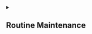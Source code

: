 
<details><summary><h2>Routine Maintenance</h2></summary>

  [3](https://github.com/AV-ghub/PostgreSQL/blob/main/998%20Books/List.md).[160]

  ### Transaction visibility with multiversion concurrency control
  #### Visibility computation internals
  The **essence of MVCC**: each database client session is allowed to make changes to a table, but it doesn't become visible to other sessions until the transaction
commits. 
  #### [Transaction ID wraparound](https://postgrespro.ru/docs/postgresql/16/routine-vacuuming#VACUUM-FOR-WRAPAROUND)
  The implementation of MVCC in PostgreSQL uses a transaction ID that is 32 bits in size.   
  A signed 32-bit number can only handle a range of about **2 billion transactions** before rolling over to zero.  
  
  The way that the 32-bit XID is mapped to handle many billions of transactions is that **each table and database has a reference XID**, **and every other XID is relative to it**.   
  This gives an effective range of 2 billion transactions before and after that value.   
  You can see how old these reference XID numbers are relative to current activity, starting with the oldest active entries, like this:
  ```
  SELECT relname,age(relfrozenxid) FROM pg_class WHERE relkind='r'
  ORDER BY age(relfrozenxid) DESC;
  SELECT datname,age(datfrozenxid) FROM pg_database ORDER BY
  age(datfrozenxid) DESC;
  ```
  ```
  SELECT c.oid::regclass as table_name,
         greatest(age(c.relfrozenxid),age(t.relfrozenxid)) as age
  FROM pg_class c
  LEFT JOIN pg_class t ON c.reltoastrelid = t.oid
  WHERE c.relkind IN ('r', 'm');
  
  SELECT datname, age(datfrozenxid) FROM pg_database;
  ```
  
  #### [Регламентная очистка](https://postgrespro.ru/docs/postgresql/16/runtime-config-autovacuum#RUNTIME-CONFIG-AUTOVACUUM)

  One of the things VACUUM does is **push forward the frozen value** once a threshold of transactions have passed, set by the autovacuum setting as [autovacuum_freeze_max_age](https://postgrespro.ru/docs/postgresql/16/runtime-config-autovacuum#GUC-AUTOVACUUM-FREEZE-MAX-AGE). This maintenance is also critical to cleaning up the commit log information stored in the pg_xact directory.  
  Some transactions **will fall off** the back here, if they have a **transaction ID so old** that it can't be represented relative to the new reference values.   
  These will have their XID replaced by a special magic value called the FrozenXID. Once that happens, those transactions will appear in the past relative to all active transactions.
  
  The values for these parameters are set very conservatively by default--things start to be frozen after only **200 million transactions**, even though wraparound isn't a concern until **2 billion**.   
  One reason for this is to keep the commit log disk space from growing excessively.  
  At the default value, it should never take up more than **50 MB**, while increasing the free age to its maximum (2 billion) will instead use up **to 500 MB** of space.   
  If you have large tables where that disk usage is trivial and you don't need to run vacuum regularly in order to reclaim space, **increasing the maximum free age parameters can be helpful** to keep autovacuum from doing more work than it has to in freezing your tables.

  Если по какой-либо причине автоочистка не может вычистить старые значения XID из таблицы, система начинает выдавать предупреждающие сообщения, когда самое старое значение XID в базе данных оказывается в **сорока миллионах транзакций** от точки зацикливания.   
  Если эти предупреждения игнорировать, система отключится и не будет начинать никаких транзакций, как только до точки зацикливания останется **менее трёх миллионов транзакций**.   
  В этом состоянии любые уже выполняемые транзакции могут продолжаться, но могут быть запущены лишь транзакции только для чтения.   
  Команду VACUUM по-прежнему можно запускать в обычном режиме.   
  
  Выполните следующие действия:
  1. Разберите старые подготовленные транзакции. Их можно найти, проверив **pg_prepared_xacts** на наличие строк с большим значением age(transactionid). Такие транзакции следует фиксировать или отменять.
  2. Завершите длительные открытые транзакции. Их можно найти, проверив **pg_stat_activity** на наличие строк с большим значением age(backend_xid) или age(backend_xmin). Такие транзакции следует фиксировать или отменять, либо можно **завершить сеанс с помощью pg_terminate_backend**.
  3. Удалите все старые слоты репликации. Используйте **pg_stat_replication**, чтобы найти слоты с большим значением age(xmin) или age(catalog_xmin). Во многих случаях такие слоты создавались для репликации на серверы, которых уже нет или которые давно не работают. Если удалить слот для сервера, который всё ещё существует и может по-прежнему пытаться подключиться к этому слоту, возможно, эту реплику придётся пересоздать.
  4. Выполните **VACUUM** в целевой базе данных. Проще всего использовать VACUUM для всей базы данных. Чтобы сократить время выполнения, также можно вручную выполнить команды VACUUM для таблиц с самым старым relminxid. Не используйте VACUUM FULL в этом сценарии, поскольку для него требуется XID и, следовательно, произойдёт сбой, за исключением режима суперпользователя, где напротив будет обрабатываться XID и, таким образом, увеличится риск зацикливания счётчика идентификатора транзакции. Не используйте VACUUM FREEZE, поскольку при этом выполнится объём работы, который будет больше минимально необходимого для восстановления нормального функционирования.
  5. После восстановления нормальной работы проверьте, что **автоочистка** правильно настроена в целевой базе данных, чтобы избежать проблем в будущем.

  В PostgreSQL имеется не обязательная, но настоятельно рекомендуемая к использованию функция, называемая [автоочисткой](https://postgrespro.ru/docs/postgresql/16/routine-vacuuming#AUTOVACUUM), предназначение которой — автоматизировать выполнение команд VACUUM и ANALYZE.   
  Автоочистка будет работать, только если параметр [track_counts](https://postgrespro.ru/docs/postgresql/16/runtime-config-statistics#GUC-TRACK-COUNTS) имеет значение true.   
  Этот контролирующий процесс распределяет работу по времени, стараясь запускать рабочий процесс для каждой базы данных каждые [autovacuum_naptime](https://postgrespro.ru/docs/postgresql/16/runtime-config-autovacuum#GUC-AUTOVACUUM-NAPTIME) секунд.   
  > Если всего имеется N баз данных, новый рабочий процесс будет запускаться каждые **autovacuum_naptime/N** секунд.

  Одновременно могут выполняться до [autovacuum_max_workers](https://postgrespro.ru/docs/postgresql/16/runtime-config-autovacuum#GUC-AUTOVACUUM-MAX-WORKERS) рабочих процессов.   
  Для отслеживания действий рабочих процессов можно установить параметр [log_autovacuum_min_duration](https://postgrespro.ru/docs/postgresql/16/runtime-config-logging#GUC-LOG-AUTOVACUUM-MIN-DURATION).    
  Число рабочих процессов для одной базы не ограничивается, при этом каждый процесс старается не повторять работу, только что выполненную другими.   
  Заметьте, что в ограничениях [max_connections](https://postgrespro.ru/docs/postgresql/16/runtime-config-connection#GUC-MAX-CONNECTIONS) или [superuser_reserved_connections](https://postgrespro.ru/docs/postgresql/16/runtime-config-connection#GUC-SUPERUSER-RESERVED-CONNECTIONS) число выполняющихся рабочих процессов не учитывается.   
  Базовый порог очистки при добавлении и коэффициент доли для очистки при добавлении определяются параметрами [autovacuum_vacuum_insert_threshold](https://postgrespro.ru/docs/postgresql/16/runtime-config-autovacuum#GUC-AUTOVACUUM-VACUUM-INSERT-THRESHOLD) и [autovacuum_vacuum_insert_scale_factor](https://postgrespro.ru/docs/postgresql/16/runtime-config-autovacuum#GUC-AUTOVACUUM-VACUUM-INSERT-SCALE-FACTOR), соответственно.  
  > Для таблиц, в которых выполняются в основном операции INSERT и практически не выполняются UPDATE/DELETE, может иметь смысл уменьшить параметр таблицы [autovacuum_freeze_min_age](https://postgrespro.ru/docs/postgresql/16/sql-createtable#RELOPTION-AUTOVACUUM-FREEZE-MIN-AGE), так как это позволит замораживать кортежи раньше.

  > В **секционированных таблицах** кортежи не хранятся напрямую и, следовательно, **не обрабатываются автоочисткой**. (Автоочистка обрабатывает секции таблицы так же, как и другие таблицы.) К сожалению, это означает, что **автоочистка не запускает ANALYZE для секционированных таблиц**, в результате чего **создаются неоптимальные планы** для запросов, ссылающихся на статистику секционированных таблиц. Эту проблему можно обойти, **вручную запуская ANALYZE для секционированных таблиц при их первом заполнении, а также всякий раз, когда распределение данных в их секциях существенно меняется**.

   **Автоочистка не обрабатывает временные таблицы**. Поэтому очистку и сбор статистики в них нужно производить с помощью SQL-команд в обычном сеансе.

  Используемые по умолчанию пороговые значения и коэффициенты берутся из postgresql.conf, однако их (и многие другие параметры, управляющие автоочисткой) можно переопределить для каждой таблицы; за подробностями обратитесь к разделу [Параметры хранения](https://postgrespro.ru/docs/postgresql/16/sql-createtable#SQL-CREATETABLE-STORAGE-PARAMETERS).   
  Если какие-либо значения определены **через параметры хранения таблицы**, при обработке этой таблицы **действуют они**, а в противном случае — глобальные параметры.

  Когда выполняются несколько рабочих процессов, [параметры задержки автоочистки по стоимости](https://postgrespro.ru/docs/postgresql/16/runtime-config-resource#RUNTIME-CONFIG-RESOURCE-VACUUM-COST) «распределяются» между всеми этими процессами, так что общее воздействие на систему остаётся неизменным, независимо от их числа. Однако этот алгоритм распределения нагрузки **не учитывает процессы**, обрабатывающие таблицы **с индивидуальными значениями параметров хранения autovacuum_vacuum_cost_delay и autovacuum_vacuum_cost_limit**.

  Рабочие процессы автоочистки обычно не мешают выполнению других команд. Если какой-либо **процесс попытается получить блокировку**, конфликтующую с блокировкой SHARE UPDATE EXCLUSIVE, которая удерживается в ходе автоочистки, **автоочистка прервётся и процесс получит нужную ему блокировку**. Однако если автоочистка выполняется для предотвращения зацикливания идентификаторов транзакций (т. е. описание запроса автоочистки в представлении pg_stat_activity заканчивается на (to prevent wraparound)), автоочистка не прерывается без ручного вмешательства.

  > При частом выполнении таких команд, как **ANALYZE**, которые затребуют блокировки, конфликтующие с SHARE UPDATE EXCLUSIVE, может получиться так, что **автоочистка не будет успевать завершаться** в принципе.
 
  #### [System Information Functions and Operators](https://www.postgresql.org/docs/current/functions-info.html)

  ### Vacuum
  
  **Cleaning up** after all these situations that produce dead rows (UPDATE, DELETE, ROLLBACK) is the job for an operation named **vacuuming**.  
  Each database **row** includes **status flags** called hint bits that track whether the transaction that updated the xmin or xmax values is known to be committed or aborted.  
  > The actual commit logs (**pg_xact** and sometimes pg_subtrans) are **consulted** to confirm the hint bits' transaction states.

  Vacuum does a scan of each table and index, looking for rows that can **no longer be visible**.   
  Once the **free space map** for a table has entries on it, **new allocations** for this table will **reuse that existing space** when possible, **rather than allocating new** space from the operating system.   
  In most situations, vacuum will **never release disk space**.   
  A **large deletion** of historical data is one way to **end up with** a table with **lots of free space at its beginning**.   

  PostgreSQL 9.0 has introduced a rewritten VACUUM FULL command that is modeled on the [CLUSTER](https://postgrespro.ru/docs/postgresql/16/sql-cluster) implementation of earlier versions.   
  
  Sometimes the transaction takes too long and holds the tuples for a very long time.   
  Configuration parameter [old_snapshot_threshold](https://postgrespro.ru/docs/postgresql/16/runtime-config-resource#GUC-OLD-SNAPSHOT-THRESHOLD) can be configured to specify **how long this snapshot is valid** for.   
  After that time, the dead tuple is a candidate for deletion, and if the transaction uses that tuple, it **gets an error**.

  #### HOT
  One of the major performance features added to PostgreSQL 8.3 is HOT (**Heap Only Tuples**).   
  HOT allows the reuse of space left behind by dead rows resulting from the DELETE or UPDATE operations under some common conditions.   
  The specific case that HOT helps with is when you are making **changes to a row that does not update any of its indexed columns**.

  The normal way to check if you are getting the benefit of HOT updates is to monitor [pg_stat_user_tables](https://postgrespro.ru/docs/postgresql/16/monitoring-stats) ([pg_stat_all_tables](https://postgrespro.ru/docs/postgresql/16/monitoring-stats#MONITORING-PG-STAT-ALL-TABLES-VIEW)) and compare the counts for **n_tup_upd** (regular updates) versus **n_tup_hot_upd**.

  One of the ways to **make HOT more effective** on your tables is to **use a larger fill factor** setting when creating them.   

  #### Cost-based vacuuming
  A manual vacuum worker will execute until it has **exceeded vacuum_cost_limit** of the estimated I/O, **defaulting to 200 units** of work.   
  At that point, it will then **sleep for vacuum_cost_delay milliseconds**, defaulting to 0--**which disables the cost delay feature** altogether with manually executed VACUUM statements.   
  Autovacuum workers have their own parameters that work the same way.   
  **autovacuum_vacuum_cost_limit** defaults to -1, which is shorthand for saying that they use the same cost limit structure as manual vacuum.   
  The main way that autovacuum diverges from a manual one is it defaults to the following cost delay:
  ```
  autovacuum_vacuum_cost_delay = 20ms
  ```

  If you want to **adjust a manual VACUUM** to run with the cost logic, you can tweak it before issuing any manual vacuum and it will effectively limit its impact for **just that session**:
  ```
  postgres=# SET vacuum_cost_delay='20';
  postgres=# show vacuum_cost_delay;
  vacuum_cost_delay
  -------------------
  20ms
  ```

  ### Autovacuum
  #### Autovacuum logging
  It's possible to watch it more directly by setting [log_min_messages](https://postgrespro.ru/docs/postgresql/16/runtime-config-logging#GUC-LOG-MIN-MESSAGES):
  ```
  log_min_messages =debug2
  ```
  You can monitor the daemon's activity by setting [log_autovacuum_min_duration](https://postgrespro.ru/docs/postgresql/16/runtime-config-logging#GUC-LOG-AUTOVACUUM-MIN-DURATION) to some number of milliseconds.   
  It defaults to -1, turning logging off. 
  Setting this to a moderate number of milliseconds (for example 1000=1 second) is a good practice to follow.   

  The best way to approach making sure autovacuum is doing what it should is to monitor what tables it's worked on instead:
  ```
  SELECT schemaname,relname,last_autovacuum,last_autoanalyze
  FROM pg_stat_all_tables;
  ```
  #### [Tuning Autovacuum in PostgreSQL and Autovacuum Internals](https://www.percona.com/blog/tuning-autovacuum-in-postgresql-and-autovacuum-internals/)
  Autovacuum is one of the background utility processes that starts automatically when you start PostgreSQL
  ```
  $ps -eaf | egrep "/post|autovacuum"
  ```
  We also need ANALYZE on the table that updates the table statistics, so that the optimizer can choose optimal execution plans for an SQL statement.    
  It is the **autovacuum** in postgres that is responsible for performing **both vacuum and analyze** on tables.   
  There exists another background process in postgres called **Stats Collector** that tracks the usage and activity information.

  Parameters needed to enable autovacuum in PostgreSQL are :
  ``` shell
  autovacuum = on  # ( ON by default )
  track_counts = on # ( ON by default )
  ```
  track_counts  is used by the stats collector. 
  
  ##### Logging autovacuum
  Set the parameter log_autovacuum_min_duration
  ```
  # Setting this parameter to 0 logs every autovacuum to the log file.
  log_autovacuum_min_duration = '250ms' # Or 1s, 1min, 1h, 1d
  ```
  The formula for calculating the effective table level autovacuum threshold is :
  ```Shell
  Autovacuum VACUUM thresold for a table = autovacuum_vacuum_scale_factor * number of tuples + autovacuum_vacuum_threshold
  ```
  * autovacuum_vacuum_scale_factor Or autovacuum_analyze_scale_factor : Fraction of the table records that will be added to the formula. For example, a value of 0.2 equals to 20% of the table records.
  * autovacuum_vacuum_threshold Or autovacuum_analyze_threshold : Minimum number of obsolete records or dml’s needed to trigger an autovacuum.
  
  PostgreSQL allows you to configure individual table level autovacuum settings that bypass global settings.
  ```
  $psql -d percona
   
  percona=# ALTER TABLE scott.employee SET (autovacuum_vacuum_scale_factor = 0, autovacuum_vacuum_threshold = 100);
  ALTER TABLE
  ```
  ##### How do we identify the tables that need their autovacuum settings tuned?
  You must know the number of inserts/deletes/updates on a table for an interval.   
  You can also view the postgres catalog view : pg_stat_user_tables to get that information.
  ```  
  percona=# SELECT n_tup_ins as "inserts",n_tup_upd as "updates",n_tup_del as "deletes", n_live_tup as "live_tuples", n_dead_tup as "dead_tuples"
  FROM pg_stat_user_tables
  WHERE schemaname = 'scott' and relname = 'employee';
   inserts | updates | deletes | live_tuples | dead_tuples 
  ---------+---------+---------+-------------+-------------
        30 |      40 |       9 |          21 |          39
  ```
  > Does increasing autovacuum_max_workers alone increase the number of autovacuum processes that can run in parallel?    
  > **NO**
 
  ## Index
  [Index Maintenance](https://wiki.postgresql.org/wiki/Index_Maintenance)
  
  ### Index bloat
  Scanning a bloated index takes significantly more memory, disk space, and potentially disk I/O than one that only includes live entries.   
  Main sources for index bloat:
  * deletion
  * long-running transactions (because they block the vacuum procedure)

  [Understanding of Bloat and VACUUM in PostgreSQL](https://www.percona.com/blog/basic-understanding-bloat-vacuum-postgresql-mvcc/)
  
  #### Measuring index bloat
  First way you can monitor how bloated an index is by watching the index size relative to the table size, which is easy to check with this query:
  ```
  select nspname, relname, 
    round(100 * pg_relation_size(indexrelid) / pg_relation_size(indrelid)) / 100 as index_ratio,
    pg_size_pretty(pg_relation_size(indexrelid)) as index_size,
    pg_size_pretty(pg_relation_size(indrelid)) as table_size
  from pg_index I
    left join pg_class C on c.oid = I.indexrelid
    left join pg_namespace N on N.oid = C.relnamespace
  where nspname not in ('pg_catalog', 'information_schema', 'pg_toast') 
    and C.relkind = 'i'
    and pg_relation_size(indrelid) > 0
  ```
  ### Ways to fix an index bloating 
  #### Dump and restore
  The **pg_dump** utility can be used to take a dump of the database, then restore the operation and create the whole schema and reload the data again.  
  This is an expensive operation.   
  #### Vacuuming the database/table
  The VACUUM command reshuffles the rows to ensure that the page is as full as possible, but database file shrinking only happens when there are some 100% empty pages at the end of the file.
  #### CLUSTER
  Dumping and restoring the whole database is a very expensive operation. There is another way to reorder the rows using the CLUSTER command.
  > The CLUSTER command requires enough space, virtually **twice the disk space**, to hold the initial organized copy of the data.
 
  The code is as follows:
  ```
  CLUSTER table_name USING index_name
  ```
  #### Reindexing
  The reindex command is required when data is randomly scattered and needs reindexing:
  ```
  REINDEX TABLE item;
  ```
  ```
  pgbench=# create table foo(a int, b varchar);
  pgbench=# create index bar on foo(a);
  pgbench=# insert into foo values(generate_series(1, 1000000), 'TEXT');
  
  pgbench=# select table_len / (1024*1024) table_size, tuple_count total_rows from pgstattuple('bar');
  
   table_size | total_rows 
  ------------+------------
           21 |    1000000
  
  pgbench=# delete from  foo where a > 10000 and a < 100000;
  
  pgbench=# select table_len / (1024*1024) table_size, tuple_count total_rows from pgstattuple('bar');
  
   table_size | total_rows 
  ------------+------------
           21 |    1000000
  
  pgbench=# select table_len / (1024*1024) table_size, tuple_count total_rows from pgstattuple('foo');
   table_size | total_rows 
  ------------+------------
           42 |     910001
  
  pgbench=# reindex table foo;
  
  pgbench=# select table_len / (1024*1024) table_size, tuple_count total_rows from pgstattuple('bar');
   table_size | total_rows 
  ------------+------------
           19 |     910001
  
  pgbench=# select table_len / (1024*1024) table_size, tuple_count total_rows from pgstattuple('foo');
   table_size | total_rows 
  ------------+------------
           42 |     910001
  ```
  #### Detailed data and index page monitoring
  There are a few more PostgreSQL contrib modules that provide additional information available:
  * **pgstattuple**: Maybe you don't trust the running estimates **for dead rows** that the database is showing.
    Or perhaps you just want to see **how they are distributed**.
    The module includes functions to give detailed analysis of **both regular row tuple data and index pages**, which lets you dig into trivia, such as exactly how the B-tree indexes on your server were built.
  * **pg_freespacemap**: This lets you look at each page of a relation (table or index) and see what's in the FSM for them.

  ### Monitoring query logs
  #### Basic PostgreSQL log setup
  The default settings in the postgresql.conf setting look like for the main logging setup parameters:
  ```
  log_destination = 'stderr'
  logging_collector = off
  log_line_prefix = ''
  log_directory = 'pg_log'
  log_filename = 'postgresql-%Y-%m-%d_%H%M%S.log'
  ```
  It's important to know what all these lines mean before changing them:
  * **log_destination**: Write server log messages to the standard error output of the process starting the server.    
  If you started the server manually, these might appear right on your console.
  If you sent the server output to another spot, either using the pg_ctl -l option or by using command-line redirection, they'll go to the file you specified instead.
  * **logging_collector**: Set on the logging collector, to capture all the log messages sent to stderr.
  * **log_line_prefix**: An empty string means don't add anything to the beginning.
  * **log_directory**: When the logging collector is on, create files in the pg_log directory underneath your database directory (typically $PGDATA).
  * **log_filename**: Name any files the logging collector creates using date and time information.
  
  #### [CSV logging](https://github.com/AV-ghub/PostgreSQL/blob/main/998%20Books/List.md).[3].[193]
  Another way to avoid multi-line query issues.   
  
  To turn on this feature, you need to adjust the log destination and make sure the collector is running:
  ```
  log_destination = 'csvlog'
  logging_collector = on
  ```
  The server must be completely restarted after this change for it to take effect.   
  After this change, the log files saved into the usual directory structure that the collector uses will now end with .csv rather than .log.    
  If you followed the right documentation for your version to create the postgres_log file, you would import it like this:
  ```
  postgres=# COPY postgres_log FROM '/home/postgres/data
  /pg_log/postgresql-2010-03-28_215404.csv' WITH CSV;
  ```
  
  Having all of the log data in the database allows you to write all sorts of queries to analyze your logs.    
  Here's a simple example that shows the first and last commit among the logs imported:
  ```
  SELECT min(log_time),max(log_time) FROM postgres_log WHERE command_tag='COMMIT';
  ```
  You might instead ask at what elapsed time since the start of the session each command happened at:
  ```
  SELECT log_time,(log_time - session_start_time) AS elapsed FROM postgres_log WHERE command_tag='COMMIT';
  ```
  
  

</details>






























